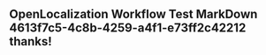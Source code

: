 <properties
ms.topic="hero-topic"
ms.test1="hero-topic"
ms.test2="test"/>

## OpenLocalization Workflow Test MarkDown 4613f7c5-4c8b-4259-a4f1-e73ff2c42212 thanks!
<!--HONumber=Mar16_HO4-->
